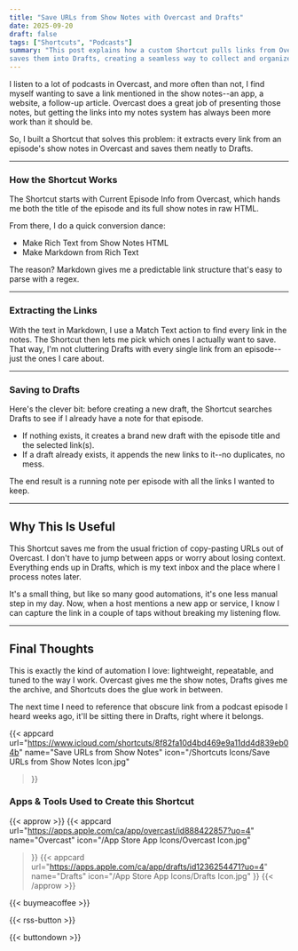 ```yaml
---
title: "Save URLs from Show Notes with Overcast and Drafts"
date: 2025-09-20
draft: false
tags: ["Shortcuts", "Podcasts"]
summary: "This post explains how a custom Shortcut pulls links from Overcast show notes and 
saves them into Drafts, creating a seamless way to collect and organize podcast references."
---
```


I listen to a lot of podcasts in Overcast, and more often than not, I find myself wanting 
to save a link mentioned in the show notes--an app, a website, a follow-up article. Overcast 
does a great job of presenting those notes, but getting the links into my notes system has 
always been more work than it should be.

So, I built a Shortcut that solves this problem: it extracts every link from an episode's 
show notes in Overcast and saves them neatly to Drafts.

---

### How the Shortcut Works

The Shortcut starts with Current Episode Info from Overcast, which hands me both the title 
of the episode and its full show notes in raw HTML.
  

From there, I do a quick conversion dance:

- Make Rich Text from Show Notes HTML
- Make Markdown from Rich Text

The reason? Markdown gives me a predictable link structure that's easy to parse with a regex.

---

### Extracting the Links

With the text in Markdown, I use a Match Text action to find every link in the notes. The 
Shortcut then lets me pick which ones I actually want to save. That way, I'm not cluttering 
Drafts with every single link from an episode--just the ones I care about.

---

### Saving to Drafts

Here's the clever bit: before creating a new draft, the Shortcut searches Drafts to see if 
I already have a note for that episode.

- If nothing exists, it creates a brand new draft with the episode title and the selected 
link(s).
- If a draft already exists, it appends the new links to it--no duplicates, no mess.

The end result is a running note per episode with all the links I wanted to keep.

---

## Why This Is Useful

This Shortcut saves me from the usual friction of copy-pasting URLs out of Overcast. I don't 
have to jump between apps or worry about losing context. Everything ends up in Drafts, which 
is my text inbox and the place where I process notes later.

It's a small thing, but like so many good automations, it's one less manual step in my day. 
Now, when a host mentions a new app or service, I know I can capture the link in a couple 
of taps without breaking my listening flow.

---

## Final Thoughts


This is exactly the kind of automation I love: lightweight, repeatable, and tuned to the way 
I work. Overcast gives me the show notes, Drafts gives me the archive, and Shortcuts does 
the glue work in between.

The next time I need to reference that obscure link from a podcast episode I heard weeks ago, 
it'll be sitting there in Drafts, right where it belongs.

{{< appcard 
    url="https://www.icloud.com/shortcuts/8f82fa10d4bd469e9a11dd4d839eb04b" 
    name="Save URLs from Show Notes" 
    icon="/Shortcuts Icons/Save URLs from Show Notes Icon.jpg" 
>}}

### Apps & Tools Used to Create this Shortcut

{{< approw >}}
{{< appcard 
    url="https://apps.apple.com/ca/app/overcast/id888422857?uo=4" 
    name="Overcast" 
    icon="/App Store App Icons/Overcast Icon.jpg" 
>}}
{{< appcard 
    url="https://apps.apple.com/ca/app/drafts/id1236254471?uo=4" 
    name="Drafts" 
    icon="/App Store App Icons/Drafts Icon.jpg" 
>}}
{{< /approw >}}

{{< buymeacoffee >}}

{{< rss-button >}}

{{< buttondown >}}